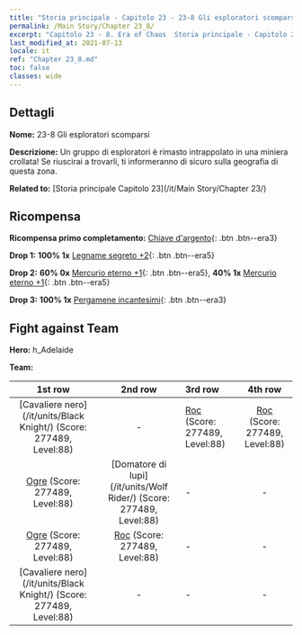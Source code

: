 ```yaml
---
title: "Storia principale - Capitolo 23 - 23-8 Gli esploratori scomparsi"
permalink: /Main Story/Chapter 23_8/
excerpt: "Capitolo 23 - 8. Era of Chaos  Storia principale - Capitolo 23_8. 23-8 Gli esploratori scomparsi"
last_modified_at: 2021-07-13
locale: it
ref: "Chapter 23_8.md"
toc: false
classes: wide
---
```


## Dettagli

 **Nome:** 23-8 Gli esploratori scomparsi

 **Descrizione:** Un gruppo di esploratori è rimasto intrappolato in una miniera crollata! Se riuscirai a trovarli, ti informeranno di sicuro sulla geografia di questa zona.

 **Related to:** [Storia principale Capitolo 23](/it/Main Story/Chapter 23/)

## Ricompensa

 **Ricompensa primo completamento:** [Chiave d'argento](/ItemsIT/con_693/){: .btn .btn--era3}

 **Drop 1:** **100% 1x** [Legname segreto +2](/ItemsIT/mat_76/){: .btn .btn--era5}

 **Drop 2:** **60% 0x** [Mercurio eterno +1](/ItemsIT/mat_70/){: .btn .btn--era5}, **40% 1x** [Mercurio eterno +1](/ItemsIT/mat_70/){: .btn .btn--era5}

 **Drop 3:** **100% 1x** [Pergamene incantesimi](/ItemsIT/con_694/){: .btn .btn--era3}


## Fight against Team
 **Hero:** h_Adelaide

 **Team:**


  | 1st row | 2nd row | 3rd row | 4th row |
  |:----:|:----:|:----|:----:|
  | [Cavaliere nero](/it/units/Black Knight/) (Score: 277489, Level:88)  | - | [Roc](/it/units/Roc/) (Score: 277489, Level:88)  | [Roc](/it/units/Roc/) (Score: 277489, Level:88)  |
  | [Ogre](/it/units/Ogre/) (Score: 277489, Level:88)  | [Domatore di lupi](/it/units/Wolf Rider/) (Score: 277489, Level:88)  | - | - |
  | [Ogre](/it/units/Ogre/) (Score: 277489, Level:88)  | [Roc](/it/units/Roc/) (Score: 277489, Level:88)  | - | - |
  | [Cavaliere nero](/it/units/Black Knight/) (Score: 277489, Level:88)  | - | - | - |



